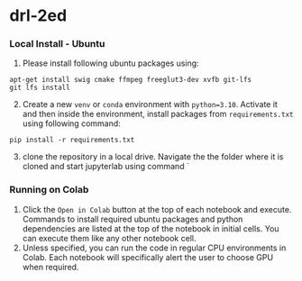 # drl-2ed

### Local Install - Ubuntu
1. Please install following ubuntu packages using:
```
apt-get install swig cmake ffmpeg freeglut3-dev xvfb git-lfs
git lfs install
```
2. Create a new `venv` or `conda` environment with `python=3.10`. Activate it and then inside the environment, install packages from `requirements.txt` using following command:
```
pip install -r requirements.txt
```
3. clone the repository in a local drive. Navigate the the folder where it is cloned and start jupyterlab using command `

### Running on Colab
1. Click the `Open in Colab` button at the top of each notebook and execute. Commands to install required ubuntu packages and python dependencies are listed at the top of the notebook in initial cells. You can execute them like any other notebook cell. 
2. Unless specified, you can run the code in regular CPU environments in Colab. Each notebook will specifically alert the user to choose GPU when required.  